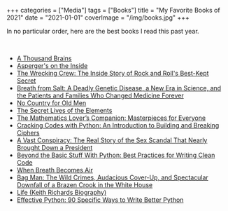 +++
categories = ["Media"]
tags = ["Books"]
title = "My Favorite Books of 2021"
date = "2021-01-01"
coverImage = "/img/books.jpg"
+++

In no particular order, here are the best books I read this past year.

<!--more-->

<br>

* [A Thousand Brains](https://www.amazon.com/gp/product/1541675819)
* [Asperger's on the Inside](https://www.amazon.com/gp/product/B01CDB9R02)
* [The Wrecking Crew: The Inside Story of Rock and Roll's Best-Kept Secret](https://www.amazon.com/gp/product/B005XMMMRY)
* [Breath from Salt: A Deadly Genetic Disease, a New Era in Science, and the Patients and Families Who Changed Medicine Forever](https://www.amazon.com/gp/product/B084RM6ZCF)
* [No Country for Old Men](https://www.amazon.com/gp/product/B000WJSB4Q)
* [The Secret Lives of the Elements](https://www.amazon.com/Secret-Lives-Elements-Kathryn-Harkup-ebook/dp/B09832H2JX)
* [The Mathematics Lover’s Companion: Masterpieces for Everyone](https://www.amazon.com/Mathematics-Lovers-Companion-Masterpieces-Everyone/dp/030025539X)
* [Cracking Codes with Python: An Introduction to Building and Breaking Ciphers](https://www.amazon.com/Cracking-Codes-Python-Introduction-Building/dp/1593278225)
* [A Vast Conspiracy: The Real Story of the Sex Scandal That Nearly Brought Down a President](https://www.amazon.com/Vast-Conspiracy-Scandal-Brought-President-ebook/dp/B009UAO1KQ)
* [Beyond the Basic Stuff With Python: Best Practices for Writing Clean Code](https://www.amazon.com/Python-Beyond-Basics-Al-Sweigart/dp/1593279663)
* [When Breath Becomes Air](https://www.amazon.com/gp/product/B00XSSYR50)
* [Bag Man: The Wild Crimes, Audacious Cover-Up, and Spectacular Downfall of a Brazen Crook in the White House](https://www.amazon.com/gp/product/B07YK1Z6T9)
* [Life (Keith Richards Biography)](https://www.amazon.com/gp/product/B003UBTX72)
* [Effective Python: 90 Specific Ways to Write Better Python](https://www.amazon.com/Effective-Python-Specific-Software-Development/dp/0134853989)
